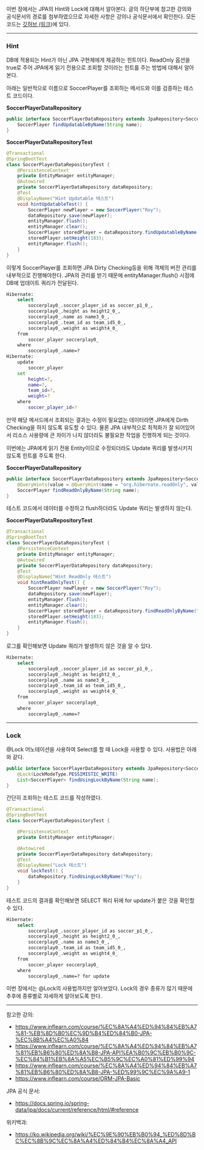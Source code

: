이번 장에서는 JPA의 Hint와 Lock에 대해서 알아본다.
글의 하단부에 참고한 강의와 공식문서의 경로를 첨부하였으므로 자세한 사항은 강의나 공식문서에서 확인한다.
모든 코드는 [깃허브 (링크)](https://github.com/roy-zz/data-jpa)에 있다.

---

### Hint

DB에 적용되는 Hint가 아닌 JPA 구현체에게 제공하는 힌트이다.
ReadOnly 옵션을 true로 주어 JPA에게 읽기 전용으로 조회할 것이라는 힌트를 주는 방법에 대해서 알아본다.

아래는 일반적으로 이름으로 SoccerPlayer를 조회하는 메서드와 이를 검증하는 테스트 코드이다.

**SoccerPlayerDataRepository**

```java
public interface SoccerPlayerDataRepository extends JpaRepository<SoccerPlayer, Long> {
    SoccerPlayer findUpdatableByName(String name);
}
```

**SoccerPlayerDataRepositoryTest**

```java
@Transactional
@SpringBootTest
class SoccerPlayerDataRepositoryTest {
    @PersistenceContext
    private EntityManager entityManager;
    @Autowired
    private SoccerPlayerDataRepository dataRepository;
    @Test
    @DisplayName("Hint Updatable 테스트")
    void hintUpdatableTest() {
        SoccerPlayer newPlayer = new SoccerPlayer("Roy");
        dataRepository.save(newPlayer);
        entityManager.flush();
        entityManager.clear();
        SoccerPlayer storedPlayer = dataRepository.findUpdatableByName("Roy");
        storedPlayer.setHeight(183);
        entityManager.flush();
    }
}
```

이렇게 SoccerPlayer를 조회하면 JPA Dirty Checking등을 위해 객체의 버전 관리를 내부적으로 진행해야한다.
JPA의 관리를 받기 때문에 entityManager.flush() 시점에 DB에 업데이트 쿼리가 전달된다.

```bash
Hibernate: 
    select
        soccerplay0_.soccer_player_id as soccer_p1_0_,
        soccerplay0_.height as height2_0_,
        soccerplay0_.name as name3_0_,
        soccerplay0_.team_id as team_id5_0_,
        soccerplay0_.weight as weight4_0_ 
    from
        soccer_player soccerplay0_ 
    where
        soccerplay0_.name=?
Hibernate: 
    update
        soccer_player 
    set
        height=?,
        name=?,
        team_id=?,
        weight=? 
    where
        soccer_player_id=?
```

만약 해당 메서드에서 조회되는 결과는 수정이 필요없는 데이터라면 JPA에게 Dirth Checking을 하지 않도록 유도할 수 있다.
물론 JPA 내부적으로 최적화가 잘 되어있어서 리소스 사용량에 큰 차이가 나지 않더라도 불필요한 작업을 진행하게 되는 것이다.

이번에는 JPA에게 읽기 전용 Entity이므로 수정되더라도 Update 쿼리를 발생시키지 않도록 힌트를 주도록 한다.

**SoccerPlayerDataRepository**

```java
public interface SoccerPlayerDataRepository extends JpaRepository<SoccerPlayer, Long> {
    @QueryHints(value = @QueryHint(name = "org.hibernate.readOnly", value = "true"))
    SoccerPlayer findReadOnlyByName(String name);
}
```

테스트 코드에서 데이터를 수정하고 flush하더라도 Update 쿼리는 발생하지 않는다.

**SoccerPlayerDataRepositoryTest**

```java
@Transactional
@SpringBootTest
class SoccerPlayerDataRepositoryTest {
    @PersistenceContext
    private EntityManager entityManager;
    @Autowired
    private SoccerPlayerDataRepository dataRepository;
    @Test
    @DisplayName("Hint ReadOnly 테스트")
    void hintReadOnlyTest() {
        SoccerPlayer newPlayer = new SoccerPlayer("Roy");
        dataRepository.save(newPlayer);
        entityManager.flush();
        entityManager.clear();
        SoccerPlayer storedPlayer = dataRepository.findReadOnlyByName("Roy");
        storedPlayer.setHeight(183);
        entityManager.flush();
    }
}
```

로그를 확인해보면 Update 쿼리가 발생하지 않은 것을 알 수 있다.

```bash
Hibernate: 
    select
        soccerplay0_.soccer_player_id as soccer_p1_0_,
        soccerplay0_.height as height2_0_,
        soccerplay0_.name as name3_0_,
        soccerplay0_.team_id as team_id5_0_,
        soccerplay0_.weight as weight4_0_ 
    from
        soccer_player soccerplay0_ 
    where
        soccerplay0_.name=?
```

---

### Lock

@Lock 어노테이션을 사용하여 Select를 할 때 Lock을 사용할 수 있다. 사용법은 아래와 같다.

```java
public interface SoccerPlayerDataRepository extends JpaRepository<SoccerPlayer, Long> {
    @Lock(LockModeType.PESSIMISTIC_WRITE)
    List<SoccerPlayer> findUsingLockByName(String name);
}
```

간단히 조회하는 테스트 코드를 작성하였다.

```java
@Transactional
@SpringBootTest
class SoccerPlayerDataRepositoryTest {

    @PersistenceContext
    private EntityManager entityManager;

    @Autowired
    private SoccerPlayerDataRepository dataRepository;
    @Test
    @DisplayName("Lock 테스트")
    void lockTest() {
        dataRepository.findUsingLockByName("Roy");
    }
}
```

테스트 코드의 결과를 확인해보면 SELECT 쿼리 뒤에 for update가 붙은 것을 확인할 수 있다.

```bash 
Hibernate: 
    select
        soccerplay0_.soccer_player_id as soccer_p1_0_,
        soccerplay0_.height as height2_0_,
        soccerplay0_.name as name3_0_,
        soccerplay0_.team_id as team_id5_0_,
        soccerplay0_.weight as weight4_0_ 
    from
        soccer_player soccerplay0_ 
    where
        soccerplay0_.name=? for update
```

이번 장에서는 @Lock의 사용법까지만 알아보았다.
Lock의 경우 종류가 많기 때문에 추후에 종류별로 자세하게 알아보도록 한다.

---

참고한 강의:

- https://www.inflearn.com/course/%EC%8A%A4%ED%94%84%EB%A7%81-%EB%8D%B0%EC%9D%B4%ED%84%B0-JPA-%EC%8B%A4%EC%A0%84
- https://www.inflearn.com/course/%EC%8A%A4%ED%94%84%EB%A7%81%EB%B6%80%ED%8A%B8-JPA-API%EA%B0%9C%EB%B0%9C-%EC%84%B1%EB%8A%A5%EC%B5%9C%EC%A0%81%ED%99%94
- https://www.inflearn.com/course/%EC%8A%A4%ED%94%84%EB%A7%81%EB%B6%80%ED%8A%B8-JPA-%ED%99%9C%EC%9A%A9-1
- https://www.inflearn.com/course/ORM-JPA-Basic

JPA 공식 문서:

- https://docs.spring.io/spring-data/jpa/docs/current/reference/html/#reference

위키백과:

- https://ko.wikipedia.org/wiki/%EC%9E%90%EB%B0%94_%ED%8D%BC%EC%8B%9C%EC%8A%A4%ED%84%B4%EC%8A%A4_API